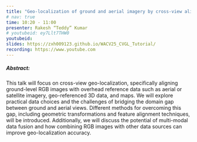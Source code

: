 ```yaml
---
title: "Geo-localization of ground and aerial imagery by cross-view alignment to overhead reference"
# nav: true
time: 10:20 - 11:00
presenter: Rakesh “Teddy” Kumar
# youtubeid: ey7Llt7THW0
youtubeid:
slides: https://zxh009123.github.io/WACV25_CVGL_Tutorial/
recording: https://www.youtube.com
---
```


##### Abstract:
This talk will focus on cross-view geo-localization, specifically aligning ground-level RGB images with overhead reference data such as aerial or satellite imagery, geo-referenced 3D data, and maps. We will explore practical data choices and the challenges of bridging the domain gap between ground and aerial views. Different methods for overcoming this gap, including geometric transformations and feature alignment techniques, will be introduced. Additionally, we will discuss the potential of multi-modal data fusion and how combining RGB images with other data sources can improve geo-localization accuracy. 